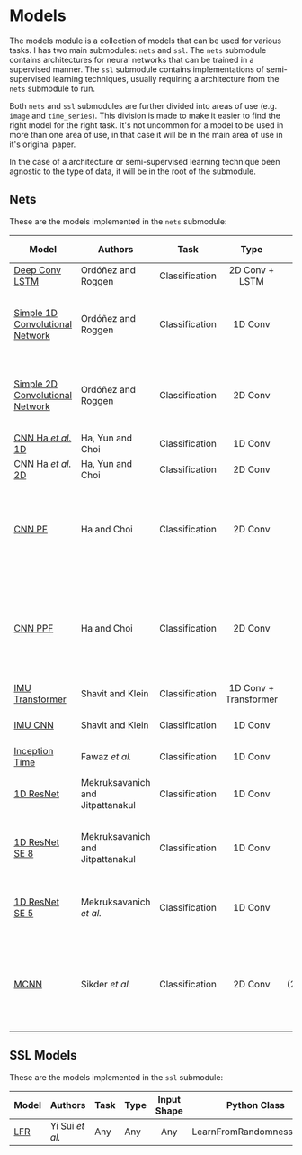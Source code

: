 
# Models

The models module is a collection of models that can be used for various tasks. I has two main submodules: `nets` and `ssl`. The `nets` submodule contains architectures for neural networks that can be trained in a supervised manner. The `ssl` submodule contains implementations of semi-supervised learning techniques, usually requiring a architecture from the `nets` submodule to run.

Both `nets` and `ssl` submodules are further divided into areas of use (e.g. `image` and `time_series`). This division is made to make it easier to find the right model for the right task. It's not uncommon for a model to be used in more than one area of use, in that case it will be in the main area of use in it's original paper.

In the case of a architecture or semi-supervised learning technique been agnostic to the type of data, it will be in the root of the submodule.

## Nets

These are the models implemented in the `nets` submodule:

| **Model**                                                                  | **Authors**                      |    **Task**    |       **Type**        |       **Input Shape**       |   **Python Class**    | **Observations**                                                                                                            |
| -------------------------------------------------------------------------- | -------------------------------- | :------------: | :-------------------: | :-------------------------: | :-------------------: | --------------------------------------------------------------------------------------------------------------------------- |
| [Deep Conv LSTM](https://www.mdpi.com/1424-8220/16/1/115)                  | Ordóñez and Roggen               | Classification |    2D Conv + LSTM     |     (C,&#160;S,&#160;T)     |     DeepConvLSTM      | --                                                                                                                          |
| [Simple 1D Convolutional Network](https://www.mdpi.com/1424-8220/16/1/115) | Ordóñez and Roggen               | Classification |        1D Conv        |         (S,&#160;T)         |  Simple1DConvNetwork  | 1D Variant of "Baseline CNN", used by Ordóñez and Roggen,  with dropout layers included.                                    |
| [Simple 2D Convolutional Network](https://www.mdpi.com/1424-8220/16/1/115) | Ordóñez and Roggen               | Classification |        2D Conv        |     (C,&#160;S,&#160;T)     |  Simple2DConvNetwork  | 2D Variant of "Baseline CNN", used by Ordóñez and Roggen,  with dropout layers included.                                    |
| [CNN Ha *et al.* 1D](https://ieeexplore.ieee.org/document/7379657)         | Ha, Yun and Choi                 | Classification |        1D Conv        |         (S,&#160;T)         |     CNN_HaEtAl_1D     | 1D proposed variant.                                                                                                        |
| [CNN Ha *et al.* 2D](https://ieeexplore.ieee.org/document/7379657)         | Ha, Yun and Choi                 | Classification |        2D Conv        |     (C,&#160;S,&#160;T)     |     CNN_HaEtAl_2D     | 2D proposed variant.                                                                                                        |
| [CNN PF](https://ieeexplore.ieee.org/document/7727224)                     | Ha and Choi                      | Classification |        2D Conv        |     (C,&#160;S,&#160;T)     |       CNN_PF_2D       | Partial weight sharing in first convolutional layer and  full weight sharing in second convolutional layer.                 |
| [CNN PPF](https://ieeexplore.ieee.org/document/7727224)                    | Ha and Choi                      | Classification |        2D Conv        |     (C,&#160;S,&#160;T)     |      CNN_PFF_2D       | Partial and full weight sharing in first convolutional layer  and full weight sharing in second convolutional layer.        |
| [IMU Transformer](https://ieeexplore.ieee.org/document/9393889)            | Shavit and Klein                 | Classification | 1D Conv + Transformer |         (S,&#160;T)         | IMUTransformerEncoder | --                                                                                                                          |
| [IMU CNN](https://ieeexplore.ieee.org/document/9393889)                    | Shavit and Klein                 | Classification |        1D Conv        |         (S,&#160;T)         |        IMUCNN         | Baseline CNN for IMUTransnformer work.                                                                                      |
| [Inception Time](https://doi.org/10.1007/s10618-020-00710-y)               | Fawaz *et al.*                   | Classification |        1D Conv        |         (S,&#160;T)         |     InceptionTime     | --                                                                                                                          |
| [1D ResNet](https://www.mdpi.com/1424-8220/22/8/3094)                      | Mekruksavanich and Jitpattanakul | Classification |        1D Conv        |         (S,&#160;T)         |      ResNet1D_8       | Baseline resnet from paper. Uses ELU and 8 residual blocks                                                                  |
| [1D ResNet SE 8](https://www.mdpi.com/1424-8220/22/8/3094)                 | Mekruksavanich and Jitpattanakul | Classification |        1D Conv        |         (S,&#160;T)         |     ResNetSE1D_8      | ResNet with Squeeze and Excitation. Uses ELU and 8 residual  blocks                                                         |
| [1D ResNet SE 5](https://ieeexplore.ieee.org/document/9771436)             | Mekruksavanich *et al.*          | Classification |        1D Conv        |         (S,&#160;T)         |     ResNetSE1D_5      | ResNet with Squeeze and Excitation. Uses ReLU and 8 residual  blocks                                                        |
| [MCNN](https://ieeexplore.ieee.org/document/8975649)                       | Sikder *et al.*                  | Classification |        2D Conv        | (2,&#160;C,&#160;S,&#160;T) |  MultiChannelCNN_HAR  | First dimension is FFT data and second is Welch Power Density periodgram data. Must adapt dataset to return data like this. |

## SSL Models

These are the models implemented in the `ssl` submodule:

| **Model**                               | **Authors**     | **Task** | **Type** | **Input Shape** |     **Python Class**     | **Observations** |
| --------------------------------------- | --------------- | -------- | -------- | :-------------: | :----------------------: | ---------------- |
| [LFR](https://arxiv.org/abs/2310.07756) | Yi Sui *et al.* | Any      | Any      |       Any       | LearnFromRandomnessModel |                  |
